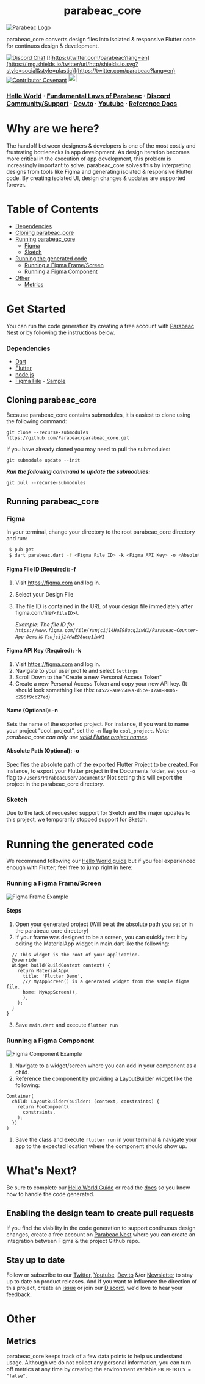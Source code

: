 # <center>parabeac_core

![Parabeac Logo](https://github.com/Parabeac/Parabeac-Core/blob/stable/repo_assets/parabeac_core_image.png?raw=true)


parabeac_core converts design files into isolated & responsive Flutter code for continuos design & development.

[![Discord Chat](https://img.shields.io/discord/308323056592486420.svg?label=&logo=discord&logoColor=ffffff&color=7389D8&labelColor=6A7EC2)](https://discord.gg/qUrghes) [![https://twitter.com/parabeac?lang=en](https://img.shields.io/twitter/url/http/shields.io.svg?style=social&style=plastic)](https://twitter.com/parabeac?lang=en) [![Contributor Covenant](https://img.shields.io/badge/Contributor%20Covenant-v2.0%20adopted-ff69b4.svg)](https://github.com/Parabeac/parabeac_core/blob/stable/CODE_OF_CONDUCT.md) <a href="https://dev.to/parabeac"><img src="https://d2fltix0v2e0sb.cloudfront.net/dev-badge.svg" alt="bravemaster619's DEV Profile" height="22" width="22"></a>

<h3>
  <a href="https://docs.parabeac.com/docs/hello-world-guide">Hello World</a>
  <span> · </span>
  <a href="https://docs.parabeac.com/docs/creating-a-production-app/fundamental-laws-of-parabeac">Fundamental Laws of Parabeac</a>
  <span> · </span>
  <a href="https://discord.gg/qUrghes">Discord Community/Support</a>
  <span> · </span>
  <a href="https://dev.to/parabeac">Dev.to</a>
  <span> · </span>
  <a href="https://www.youtube.com/channel/UCgfDd4tQYZ5a_A5qxknmh8w">Youtube</a>
  <span> · </span>
  <a href="https://parabeac.notion.site/Parabeac-Reference-519a159f65cd4087b2672eea1807b721">Reference Docs</a>

</h3>

# Why are we here?
The handoff between designers & developers is one of the most costly and frustrating bottlenecks in app development. As design iteration becomes more critical in the execution of app development, this problem is increasingly important to solve. parabeac_core solves this by interpreting designs from tools like Figma and generating isolated & responsive Flutter code. By creating isolated UI, design changes & updates are supported forever.
# Table of Contents
  * [Dependencies](#dependencies)
  * [Cloning parabeac_core](#cloning-parabeac_core)
  * [Running parabeac_core](#running-parabeac_core)
    * [Figma](#figma)
    * [Sketch](#sketch)
  * [Running the generated code](#running-the-generated-code)
    * [Running a Figma Frame/Screen](#running-a-figma-framescreen)
    * [Running a Figma Component](#running-a-figma-component)
  * [Other](#other)
    * [Metrics](#metrics)

# Get Started
  
  You can run the code generation by creating a free account with [Parabeac Nest](https://app.parabeac.com) or by following the instructions below.

### Dependencies

 - [Dart](https://dart.dev/get-dart)
 - [Flutter](https://flutter.dev/docs/get-started/install)
 - [node.js](https://nodejs.org/en/download/)
 - [Figma File](https://figma.com) - [Sample](https://www.figma.com/file/Ysnjcij14HaE98ucq1iwW1/Parabeac-Counter-App-Demo?node-id=0%3A1)

## Cloning parabeac_core
Because parabeac_core contains submodules, it is easiest to clone using the following command:
```
git clone --recurse-submodules https://github.com/Parabeac/parabeac_core.git
```

If you have already cloned you may need to pull the submodules:
```
git submodule update --init
```

**_Run the following command to update the submodules:_**

```
git pull --recurse-submodules
```
## Running parabeac_core
### Figma
  In your terminal, change your directory to the root parabeac_core directory and run:

``` bash
 $ pub get
 $ dart parabeac.dart -f <Figma File ID> -k <Figma API Key> -o <Absolute Path To Output Directory> 
```
#### Figma File ID (Required): -f
1. Visit https://figma.com and log in.
2. Select your Design File
3. The file ID is contained in the URL of your design file immediately after figma.com/file/`<fileID>`/. 
   
   *Example: The file ID for ```https://www.figma.com/file/Ysnjcij14HaE98ucq1iwW1/Parabeac-Counter-App-Demo``` is ```Ysnjcij14HaE98ucq1iwW1```*
#### Figma API Key (Required): -k
1. Visit https://figma.com and log in.
2. Navigate to your user profile and select `Settings`
3. Scroll Down to the "Create a new Personal Access Token"
4. Create a new Personal Access Token and copy your new API key. (It should look something like this: ```64522-a0e5509a-d5ce-47a8-880b-c295f9cb27ed```)

#### Name (Optional): -n
Sets the name of the exported project. For instance, if you want to name your project "cool_project", set the `-n` flag to `cool_project`. *Note: parabeac_core can only use [valid Flutter project names](https://dart.dev/tools/pub/pubspec#name).* 
#### Absolute Path (Optional): -o
Specifies the absolute path of the exported Flutter Project to be created. For instance, to export your Flutter project in the Documents folder, set your `-o` flag to `/Users/ParabeacUser/Documents/` Not setting this will export the project in the parabeac_core directory.

### Sketch
Due to the lack of requested support for Sketch and the major updates to this project, we temporarily stopped support for Sketch.


# Running the generated code
We recommend following our [Hello World guide](https://docs.parabeac.com/docs/hello-world-guide) but if you feel experienced enough with Flutter, feel free to jump right in here:


### Running a Figma Frame/Screen
![Figma Frame Example](https://github.com/Parabeac/parabeac_core/blob/stable/repo_assets/figma_frame_example.png?raw=true)
#### Steps
1. Open your generated project (Will be at the absolute path you set or in the parabeac_core directory)
2. If your frame was designed to be a screen, you can quickly test it by editing the MaterialApp widget in main.dart like the following:
``` class MyApp extends StatelessWidget {
  // This widget is the root of your application.
  @override
  Widget build(BuildContext context) {
    return MaterialApp(
      title: 'Flutter Demo',
      /// MyAppScreen() is a generated widget from the sample figma file.
      home: MyAppScreen(),
      ),
    );
  }
}
```
3. Save `main.dart` and execute `flutter run` 
### Running a Figma Component
![Figma Component Example](https://raw.githubusercontent.com/Parabeac/parabeac_core/stable/repo_assets/figma_component_example.png)

1. Navigate to a widget/screen where you can add in your component as a child.
2. Reference the component by providing a LayoutBuilder widget like the following:
```
Container(
  child: LayoutBuilder(builder: (context, constraints) {
    return FooCompoent(
      constraints,
    );
  })
)
```
1. Save the class and execute `flutter run` in your terminal & navigate your app to the expected location where the component should show up.

# What's Next?
Be sure to complete our [Hello World Guide](https://docs.parabeac.com/docs/hello-world-guide) or read the [docs](https://docs.parabeac.com/) so you know how to handle the code generated.
  
## Enabling the design team to create pull requests
If you find the viability in the code generation to support continuous design changes, create a free account on [Parabeac Nest](https://app.parabeac.com) where you can create an integration between Figma & the project Github repo.
## Stay up to date
Follow or subscribe to our [Twitter](https://twitter.com/parabeac), [Youtube](https://www.youtube.com/channel/UCgfDd4tQYZ5a_A5qxknmh8w), [Dev.to](https://dev.to/parabeac) &/or [Newsletter](https://share.hsforms.com/1uu1ZTrhPSwK69T2md__lCw5i54a) to stay up to date on product releases. And if you want to influence the direction of this project, create an [issue](https://github.com/Parabeac/parabeac_core/issues/new/choose) or join our [Discord](https://discord.gg/qUrghes), we'd love to hear your feedback.
# Other
## Metrics
parabeac_core keeps track of a few data points to help us understand usage. Although we do not collect any personal information, you can turn off metrics at any time by creating the environment variable `PB_METRICS = "false"`.
